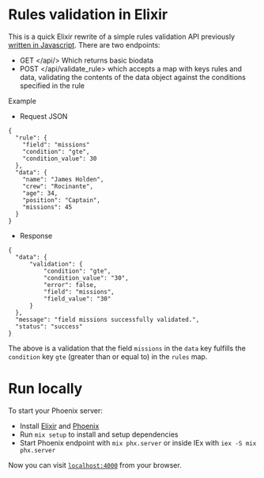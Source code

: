 # Rules validation in Elixir
This is a quick Elixir rewrite of a simple rules validation API previously [written in Javascript](https://github.com/Ay-slim/ayoflwsolution).
There are two endpoints:
- GET </api/> Which returns basic biodata
- POST </api/validate_rule> which accepts a map with keys rules and data, validating the contents of the data object against the conditions specified in the rule

Example
- Request
JSON
```
{
  "rule": {
    "field": "missions"
    "condition": "gte",
    "condition_value": 30
  },
  "data": {
    "name": "James Holden",
    "crew": "Rocinante",
    "age": 34,
    "position": "Captain",
    "missions": 45
  }
}
```
- Response
```
{
  "data": {
      "validation": {
          "condition": "gte",
          "condition_value": "30",
          "error": false,
          "field": "missions",
          "field_value": "30"
      }
  },
  "message": "field missions successfully validated.",
  "status": "success"
}
```
The above is a validation that the field `missions` in the `data` key fulfills the `condition` key `gte` (greater than or equal to) in the `rules` map.

# Run locally
To start your Phoenix server:
  * Install [Elixir](https://elixir-lang.org/install.html) and [Phoenix](https://hexdocs.pm/phoenix/installation.html)
  * Run `mix setup` to install and setup dependencies
  * Start Phoenix endpoint with `mix phx.server` or inside IEx with `iex -S mix phx.server`

Now you can visit [`localhost:4000`](http://localhost:4000) from your browser.


